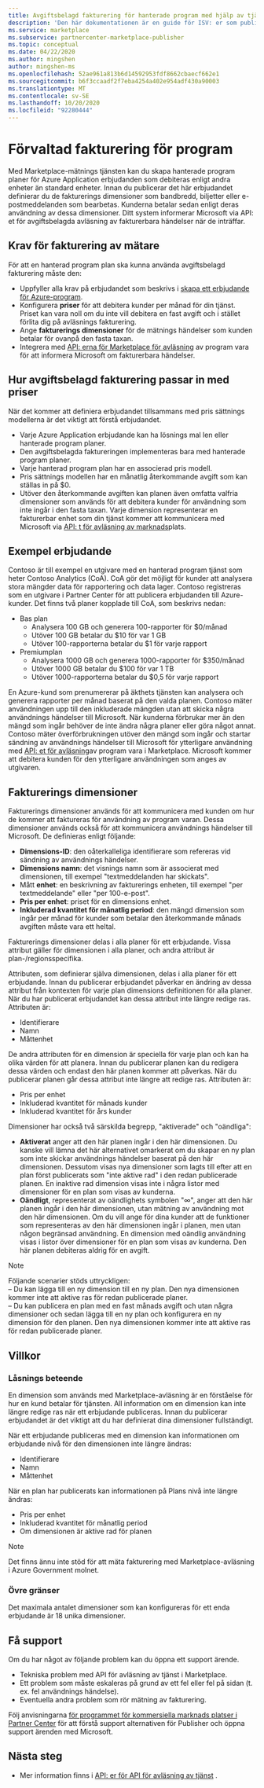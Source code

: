 ```yaml
---
title: Avgiftsbelagd fakturering för hanterade program med hjälp av tjänsten Marketplace-avläsning | Azure Marketplace
description: 'Den här dokumentationen är en guide för ISV: er som publicerar Azure-program med flexibla fakturerings modeller.'
ms.service: marketplace
ms.subservice: partnercenter-marketplace-publisher
ms.topic: conceptual
ms.date: 04/22/2020
ms.author: mingshen
author: mingshen-ms
ms.openlocfilehash: 52ae961a813b6d14592953fdf8662cbaecf662e1
ms.sourcegitcommit: b6f3ccaadf2f7eba4254a402e954adf430a90003
ms.translationtype: MT
ms.contentlocale: sv-SE
ms.lasthandoff: 10/20/2020
ms.locfileid: "92280444"
---
```

# <a name="managed-application-metered-billing"></a>Förvaltad fakturering för program 

Med Marketplace-mätnings tjänsten kan du skapa hanterade program planer för Azure Application erbjudanden som debiteras enligt andra enheter än standard enheter. Innan du publicerar det här erbjudandet definierar du de fakturerings dimensioner som bandbredd, biljetter eller e-postmeddelanden som bearbetas. Kunderna betalar sedan enligt deras användning av dessa dimensioner.  Ditt system informerar Microsoft via API: et för avgiftsbelagda avläsning av fakturerbara händelser när de inträffar.

## <a name="prerequisites-for-metered-billing"></a>Krav för fakturering av mätare

För att en hanterad program plan ska kunna använda avgiftsbelagd fakturering måste den:

* Uppfyller alla krav på erbjudandet som beskrivs i [skapa ett erbjudande för Azure-program](create-new-azure-apps-offer.md).
* Konfigurera **priser** för att debitera kunder per månad för din tjänst. Priset kan vara noll om du inte vill debitera en fast avgift och i stället förlita dig på avläsnings fakturering.
* Ange **fakturerings dimensioner** för de mätnings händelser som kunden betalar för ovanpå den fasta taxan.
* Integrera med [API: erna för Marketplace för avläsning](./marketplace-metering-service-apis.md) av program vara för att informera Microsoft om fakturerbara händelser.

## <a name="how-metered-billing-fits-in-with-pricing"></a>Hur avgiftsbelagd fakturering passar in med priser

När det kommer att definiera erbjudandet tillsammans med pris sättnings modellerna är det viktigt att förstå erbjudandet.

* Varje Azure Application erbjudande kan ha lösnings mal len eller hanterade program planer.
* Den avgiftsbelagda faktureringen implementeras bara med hanterade program planer.
* Varje hanterad program plan har en associerad pris modell. 
* Pris sättnings modellen har en månatlig återkommande avgift som kan ställas in på $0.
* Utöver den återkommande avgiften kan planen även omfatta valfria dimensioner som används för att debitera kunder för användning som inte ingår i den fasta taxan. Varje dimension representerar en fakturerbar enhet som din tjänst kommer att kommunicera med Microsoft via [API: t för avläsning av marknads](marketplace-metering-service-apis.md)plats.

## <a name="sample-offer"></a>Exempel erbjudande

Contoso är till exempel en utgivare med en hanterad program tjänst som heter Contoso Analytics (CoA). CoA gör det möjligt för kunder att analysera stora mängder data för rapportering och data lager. Contoso registreras som en utgivare i Partner Center för att publicera erbjudanden till Azure-kunder. Det finns två planer kopplade till CoA, som beskrivs nedan:

* Bas plan
    * Analysera 100 GB och generera 100-rapporter för $0/månad
    * Utöver 100 GB betalar du $10 för var 1 GB
    * Utöver 100-rapporterna betalar du $1 för varje rapport
* Premiumplan
    * Analysera 1000 GB och generera 1000-rapporter för $350/månad
    * Utöver 1000 GB betalar du $100 för var 1 TB
    * Utöver 1000-rapporterna betalar du $0,5 för varje rapport

En Azure-kund som prenumererar på äkthets tjänsten kan analysera och generera rapporter per månad baserat på den valda planen. Contoso mäter användningen upp till den inkluderade mängden utan att skicka några användnings händelser till Microsoft. När kunderna förbrukar mer än den mängd som ingår behöver de inte ändra några planer eller göra något annat. Contoso mäter överförbrukningen utöver den mängd som ingår och startar sändning av användnings händelser till Microsoft för ytterligare användning med [API: et för avläsning](./marketplace-metering-service-apis.md)av program vara i Marketplace. Microsoft kommer att debitera kunden för den ytterligare användningen som anges av utgivaren.

## <a name="billing-dimensions"></a>Fakturerings dimensioner

Fakturerings dimensioner används för att kommunicera med kunden om hur de kommer att faktureras för användning av program varan.  Dessa dimensioner används också för att kommunicera användnings händelser till Microsoft. De definieras enligt följande:

* **Dimensions-ID**: den oåterkalleliga identifierare som refereras vid sändning av användnings händelser.
* **Dimensions namn**: det visnings namn som är associerat med dimensionen, till exempel "textmeddelanden har skickats".
* Mått **enhet**: en beskrivning av fakturerings enheten, till exempel "per textmeddelande" eller "per 100-e-post".
* **Pris per enhet**: priset för en dimensions enhet.
* **Inkluderad kvantitet för månatlig period**: den mängd dimension som ingår per månad för kunder som betalar den återkommande månads avgiften måste vara ett heltal.

Fakturerings dimensioner delas i alla planer för ett erbjudande. Vissa attribut gäller för dimensionen i alla planer, och andra attribut är plan-/regionsspecifika.

Attributen, som definierar själva dimensionen, delas i alla planer för ett erbjudande. Innan du publicerar erbjudandet påverkar en ändring av dessa attribut från kontexten för varje plan dimensions definitionen för alla planer. När du har publicerat erbjudandet kan dessa attribut inte längre redige ras. Attributen är:

* Identifierare
* Namn
* Måttenhet

De andra attributen för en dimension är speciella för varje plan och kan ha olika värden för att planera.  Innan du publicerar planen kan du redigera dessa värden och endast den här planen kommer att påverkas. När du publicerar planen går dessa attribut inte längre att redige ras. Attributen är:

* Pris per enhet
* Inkluderad kvantitet för månads kunder 
* Inkluderad kvantitet för års kunder 

Dimensioner har också två särskilda begrepp, "aktiverade" och "oändliga":

* **Aktiverat** anger att den här planen ingår i den här dimensionen.  Du kanske vill lämna det här alternativet omarkerat om du skapar en ny plan som inte skickar användnings händelser baserat på den här dimensionen. Dessutom visas nya dimensioner som lagts till efter att en plan först publicerats som "inte aktive rad" i den redan publicerade planen.  En inaktive rad dimension visas inte i några listor med dimensioner för en plan som visas av kunderna.
* **Oändligt**, representerat av oändlighets symbolen "∞", anger att den här planen ingår i den här dimensionen, utan mätning av användning mot den här dimensionen. Om du vill ange för dina kunder att de funktioner som representeras av den här dimensionen ingår i planen, men utan någon begränsad användning.  En dimension med oändlig användning visas i listor över dimensioner för en plan som visas av kunderna.  Den här planen debiteras aldrig för en avgift.

>[!Note] 
>Följande scenarier stöds uttryckligen:  <br> – Du kan lägga till en ny dimension till en ny plan.  Den nya dimensionen kommer inte att aktive ras för redan publicerade planer. <br> – Du kan publicera en plan med en fast månads avgift och utan några dimensioner och sedan lägga till en ny plan och konfigurera en ny dimension för den planen. Den nya dimensionen kommer inte att aktive ras för redan publicerade planer.

## <a name="constraints"></a>Villkor

### <a name="locking-behavior"></a>Låsnings beteende

En dimension som används med Marketplace-avläsning är en förståelse för hur en kund betalar för tjänsten.  All information om en dimension kan inte längre redige ras när ett erbjudande publiceras.  Innan du publicerar erbjudandet är det viktigt att du har definierat dina dimensioner fullständigt.

När ett erbjudande publiceras med en dimension kan informationen om erbjudande nivå för den dimensionen inte längre ändras:

* Identifierare
* Namn
* Måttenhet

När en plan har publicerats kan informationen på Plans nivå inte längre ändras:

* Pris per enhet
* Inkluderad kvantitet för månatlig period
* Om dimensionen är aktive rad för planen

>[!Note]
>Det finns ännu inte stöd för att mäta fakturering med Marketplace-avläsning i Azure Government molnet.

### <a name="upper-limits"></a>Övre gränser

Det maximala antalet dimensioner som kan konfigureras för ett enda erbjudande är 18 unika dimensioner.

## <a name="get-support"></a>Få support

Om du har något av följande problem kan du öppna ett support ärende.

* Tekniska problem med API för avläsning av tjänst i Marketplace.
* Ett problem som måste eskaleras på grund av ett fel eller fel på sidan (t. ex. fel användnings händelse).
* Eventuella andra problem som rör mätning av fakturering.

Följ anvisningarna [för programmet för kommersiella marknads platser i Partner Center](../support.md) för att förstå support alternativen för Publisher och öppna support ärenden med Microsoft.

## <a name="next-steps"></a>Nästa steg

- Mer information finns i [API: er för API för avläsning av tjänst](./marketplace-metering-service-apis.md) .
